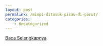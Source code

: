 ```yaml
---
layout: post
permalink: /mimpi-ditusuk-pisau-di-perut/
categories:
    - Uncategorized
---
```


[Baca Selengkapnya](/07)